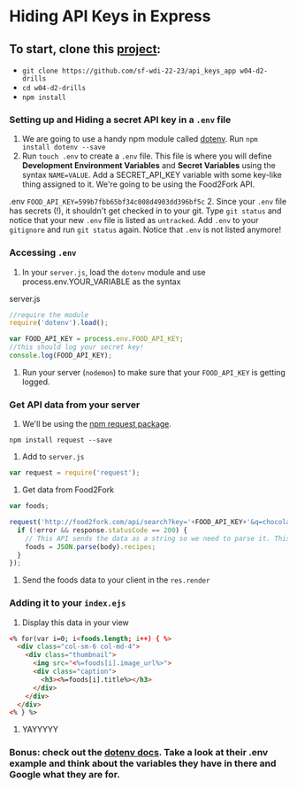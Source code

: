 # Hiding API Keys in Express

## To start, clone this [project]('https://github.com/sf-wdi-22-23/api_keys_app'):
- `git clone https://github.com/sf-wdi-22-23/api_keys_app w04-d2-drills`
- `cd w04-d2-drills`
- `npm install`

### Setting up and Hiding a secret API key in a ```.env``` file

1. We are going to use a handy npm module called [dotenv]('https://www.npmjs.com/package/dotenv'). Run ```npm install dotenv --save```
1. Run ```touch .env``` to create a `.env` file. This file is where you will define **Development Environment Variables** and **Secret Variables** using the syntax ```NAME=VALUE```. Add a SECRET_API_KEY variable with some key-like thing assigned to it. We're going to be using the Food2Fork API.

  .env
    ```
    FOOD_API_KEY=599b7fbb65bf34c008d4903dd396bf5c
    ```
2. Since your `.env` file has secrets (!), it shouldn't get checked in to your git. Type `git status` and notice that your  new `.env` file is listed as `untracked`. Add `.env` to your `gitignore` and run `git status` again. Notice that `.env` is not listed anymore!

### Accessing ```.env```

1. In your `server.js`, load the `dotenv` module and use process.env.YOUR_VARIABLE as the syntax

  server.js
  ```js
  //require the module
  require('dotenv').load();

  var FOOD_API_KEY = process.env.FOOD_API_KEY;
  //this should log your secret key!
  console.log(FOOD_API_KEY);
  ```

1. Run your server (`nodemon`) to make sure that your `FOOD_API_KEY` is getting logged.


### Get API data from your server
1. We'll be using the [npm request package]('https://www.npmjs.com/package/request').
  ```
  npm install request --save
  ```
1. Add to `server.js`

  ```js
  var request = require('request');
  ```
1. Get data from Food2Fork
  ```js
  var foods;

  request('http://food2fork.com/api/search?key='+FOOD_API_KEY+'&q=chocolate', function (error, response, body) {
    if (!error && response.statusCode == 200) {
      // This API sends the data as a string so we need to parse it. This is not typical.
      foods = JSON.parse(body).recipes;
    }
  });
  ```
1. Send the foods data to your client in the `res.render`

### Adding it to your `index.ejs`
1. Display this data in your view

  ```html
  <% for(var i=0; i<foods.length; i++) { %>
    <div class="col-sm-6 col-md-4">
      <div class="thumbnail">
        <img src="<%=foods[i].image_url%>">
        <div class="caption">
          <h3><%=foods[i].title%></h3>
        </div>
      </div>
    </div>
  <% } %>
  ```
1. YAYYYYY

### Bonus: check out the [dotenv docs](https://www.npmjs.com/package/dotenv). Take a look at their .env example and think about the variables they have in there and Google what they are for.
